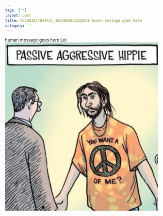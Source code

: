 ```yaml
---
tags: ['']
layout: post
title: 451303254914427_1003963856315028 human message goes here
category: ''
---
```

human message goes here
Lol
![451303254914427_1003963856315028](/uploads/2015-8-16-451303254914427_1003963856315028-human-message-goes-here.jpg)
